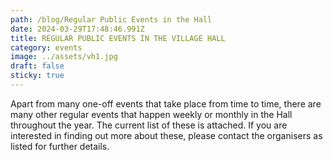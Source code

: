 ```yaml
---
path: /blog/Regular Public Events in the Hall
date: 2024-03-29T17:48:46.991Z
title: REGULAR PUBLIC EVENTS IN THE VILLAGE HALL
category: events
image: ../assets/vh1.jpg
draft: false
sticky: true
---
```

Apart from many one-off events that take place from time to time, there are many other regular events that happen weekly or monthly in the Hall throughout the year.  The current list of these is attached.  If you are interested in finding out more about these, please contact the organisers as listed for further details.
